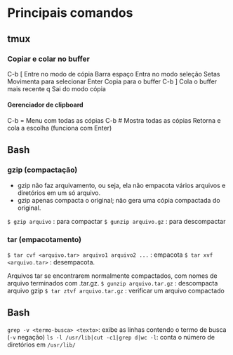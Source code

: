 # Principais comandos

## tmux
### Copiar e colar no buffer
C-b [                                   Entre no modo de cópia
Barra espaço                            Entra no modo seleção
Setas                                   Movimenta para selecionar
Enter                                   Copia para o buffer
C-b ]                                   Cola o buffer mais recente
q					Sai do modo cópia

#### Gerenciador de clipboard
C-b =                                   Menu com todas as cópias
C-b #                                   Mostra todas as cópias
<numero>                                Retorna e cola a escolha (funciona com Enter)

## Bash
### gzip (compactação)
- gzip não faz arquivamento, ou seja, ela não empacota vários arquivos e diretórios em um só arquivo.
- gzip apenas compacta o original; não gera uma cópia compactada do original.

`$ gzip arquivo` : para compactar
`$ gunzip arquivo.gz` : para descompactar

### tar (empacotamento)
`$ tar cvf <arquivo.tar> arquivo1 arquivo2 ...` :  empacota
`$ tar xvf <arquivo.tar>` : desempacota.

Arquivos tar se encontrarem normalmente compactados, com nomes de arquivo terminados com .tar.gz.
`$ gunzip arquivo.tar.gz` : descompacta arquivo gzip
`$ tar ztvf arquivo.tar.gz` : verificar um arquivo compactado

## Bash
`grep -v <termo-busca> <texto>`: exibe as linhas contendo o termo de busca (`-v` negação)
`ls -l /usr/lib|cut -c1|grep d|wc -l`: conta o número de diretórios em `/usr/lib/`
